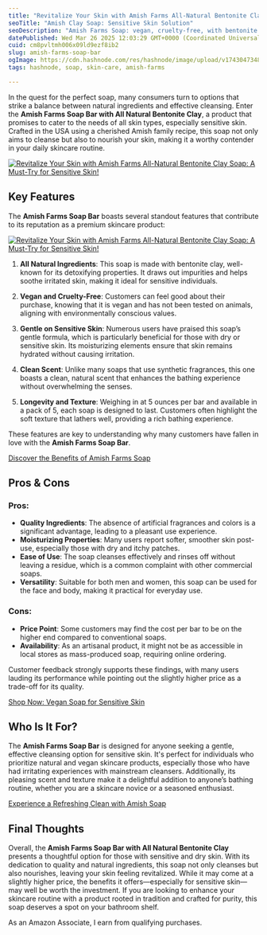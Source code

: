 ```yaml
---
title: "Revitalize Your Skin with Amish Farms All-Natural Bentonite Clay Soap: A Must-Try for Sensitive Skin!"
seoTitle: "Amish Clay Soap: Sensitive Skin Solution"
seoDescription: "Amish Farms Soap: vegan, cruelty-free, with bentonite clay. Moisturizes sensitive skin. Fragrant and ideal for daily use"
datePublished: Wed Mar 26 2025 12:03:29 GMT+0000 (Coordinated Universal Time)
cuid: cm8pvltmh006x09ld9ezf8ib2
slug: amish-farms-soap-bar
ogImage: https://cdn.hashnode.com/res/hashnode/image/upload/v1743047348703/a32baff5-9150-45ca-ad27-65e33ea89064.png
tags: hashnode, soap, skin-care, amish-farms

---
```


<p>In the quest for the perfect soap, many consumers turn to options that strike a balance between natural ingredients and effective cleansing. Enter the <strong>Amish Farms Soap Bar with All Natural Bentonite Clay</strong>, a product that promises to cater to the needs of all skin types, especially sensitive skin. Crafted in the USA using a cherished Amish family recipe, this soap not only aims to cleanse but also to nourish your skin, making it a worthy contender in your daily skincare routine.</p>
<a href='https://www.amazon.com/dp/B01B856IV0?tag=myreviews0fcb-20' target='_blank' rel='nofollow'>
<img src='https://m.media-amazon.com/images/I/71Fo1aFNa8L._SL1500_.jpg' alt='Revitalize Your Skin with Amish Farms All-Natural Bentonite Clay Soap: A Must-Try for Sensitive Skin!' style='display: block; margin: auto; max-width: 100%; height: auto;'>
</a>
<h2>Key Features</h2>
<p>The <strong>Amish Farms Soap Bar</strong> boasts several standout features that contribute to its reputation as a premium skincare product:</p>
<a href='https://www.amazon.com/dp/B01B856IV0?tag=myreviews0fcb-20' target='_blank' rel='nofollow'>
<img src='https://m.media-amazon.com/images/I/81vsQRKMDSL._SL1500_.jpg' alt='Revitalize Your Skin with Amish Farms All-Natural Bentonite Clay Soap: A Must-Try for Sensitive Skin!' style='display: block; margin: auto; max-width: 100%; height: auto;'>
</a>
<ol>
<li>
<p><strong>All Natural Ingredients</strong>: This soap is made with bentonite clay, well-known for its detoxifying properties. It draws out impurities and helps soothe irritated skin, making it ideal for sensitive individuals.</p>
</li>
<li>
<p><strong>Vegan and Cruelty-Free</strong>: Customers can feel good about their purchase, knowing that it is vegan and has not been tested on animals, aligning with environmentally conscious values.</p>
</li>
<li>
<p><strong>Gentle on Sensitive Skin</strong>: Numerous users have praised this soap’s gentle formula, which is particularly beneficial for those with dry or sensitive skin. Its moisturizing elements ensure that skin remains hydrated without causing irritation.</p>
</li>
<li>
<p><strong>Clean Scent</strong>: Unlike many soaps that use synthetic fragrances, this one boasts a clean, natural scent that enhances the bathing experience without overwhelming the senses.</p>
</li>
<li>
<p><strong>Longevity and Texture</strong>: Weighing in at 5 ounces per bar and available in a pack of 5, each soap is designed to last. Customers often highlight the soft texture that lathers well, providing a rich bathing experience.</p>
</li>
</ol>
<p>These features are key to understanding why many customers have fallen in love with the <strong>Amish Farms Soap Bar</strong>.</p>
<p><a href='https://www.amazon.com/dp/B01B856IV0?tag=myreviews0fcb-20' target='_blank' rel='nofollow'>Discover the Benefits of Amish Farms Soap</a></p>
<h2>Pros &amp; Cons</h2>
<h3>Pros:</h3>
<ul>
<li><strong>Quality Ingredients</strong>: The absence of artificial fragrances and colors is a significant advantage, leading to a pleasant use experience.</li>
<li><strong>Moisturizing Properties</strong>: Many users report softer, smoother skin post-use, especially those with dry and itchy patches.</li>
<li><strong>Ease of Use</strong>: The soap cleanses effectively and rinses off without leaving a residue, which is a common complaint with other commercial soaps.</li>
<li><strong>Versatility</strong>: Suitable for both men and women, this soap can be used for the face and body, making it practical for everyday use.</li>
</ul>
<h3>Cons:</h3>
<ul>
<li><strong>Price Point</strong>: Some customers may find the cost per bar to be on the higher end compared to conventional soaps.</li>
<li><strong>Availability</strong>: As an artisanal product, it might not be as accessible in local stores as mass-produced soap, requiring online ordering.</li>
</ul>
<p>Customer feedback strongly supports these findings, with many users lauding its performance while pointing out the slightly higher price as a trade-off for its quality.</p>
<p><a href='https://www.amazon.com/dp/B01B856IV0?tag=myreviews0fcb-20' target='_blank' rel='nofollow'>Shop Now: Vegan Soap for Sensitive Skin</a></p>
<h2>Who Is It For?</h2>
<p>The <strong>Amish Farms Soap Bar</strong> is designed for anyone seeking a gentle, effective cleansing option for sensitive skin. It's perfect for individuals who prioritize natural and vegan skincare products, especially those who have had irritating experiences with mainstream cleansers. Additionally, its pleasing scent and texture make it a delightful addition to anyone’s bathing routine, whether you are a skincare novice or a seasoned enthusiast.</p>
<p><a href='https://www.amazon.com/dp/B01B856IV0?tag=myreviews0fcb-20' target='_blank' rel='nofollow'>Experience a Refreshing Clean with Amish Soap</a></p>
<h2>Final Thoughts</h2>
<p>Overall, the <strong>Amish Farms Soap Bar with All Natural Bentonite Clay</strong> presents a thoughtful option for those with sensitive and dry skin. With its dedication to quality and natural ingredients, this soap not only cleanses but also nourishes, leaving your skin feeling revitalized. While it may come at a slightly higher price, the benefits it offers—especially for sensitive skin—may well be worth the investment. If you are looking to enhance your skincare routine with a product rooted in tradition and crafted for purity, this soap deserves a spot on your bathroom shelf.</p>
<p>As an Amazon Associate, I earn from qualifying purchases.</p>